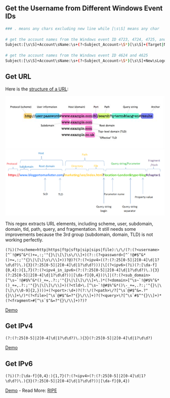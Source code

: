 ## Get the Username from Different Windows Event IDs
```bash
### . means any chars excluding new line while [\s\S] means any char

# get the account names from the Windows event ID 4723, 4724, 4725, and 4726
Subject:[\s\S]+Account\sName:\s+(?<Subject_Account>\S*)[\s\S]+(Target|New)\sAccount:[\s\S]+Account\sName:\s+(?<Target_Account>\S*)\s+Account\sDomain:

# get the account names from the Windows event ID 4624 and 4625
Subject:[\s\S]+Account\sName:\s+(?<Subject_Account>\S*)[\s\S]+New\sLogon:[\s\S]+Account\sName:\s+(?<Target_Account>\S*)\s+Account\sDomain:
```

## Get URL
Here is the [structure of a URL](https://en.wikipedia.org/wiki/URL):

![URL Structure](img/url-structure.jpg)
![URL Structure](img/url-structure.png)

This regex extracts URL elements, including scheme, user, subdomain, domain, tld, path, query, and fragmentation. It still needs some improvements because the 3rd group (subdomain, domain, TLD) is not working perfectly.
```regex
(?i)(?<scheme>http|https|ftp|sftp|sip|sips|file):\/\/(?:(?<username>[^`!@#$^&*()+=,:;'"{}\|\[\]\s\/\\]+)(?::(?<password>[^`!@#$^&*()+=,:;'"{}\|\[\]\s\/\\]+))?@)?(?:(?<ipv4>((?:(?:25[0-5]|2[0-4]\d|1?\d\d?)\.){3}(?:25[0-5]|2[0-4]\d|1?\d\d?)))|\[(?<ipv6>(?i)(?:[\da-f]{0,4}:){1,7}(?:(?<ipv4_in_ipv6>(?:(?:25[0-5]|2[0-4]\d|1?\d\d?)\.){3}(?:25[0-5]|2[0-4]\d|1?\d\d?))|[\da-f]{0,4}))\]|(?:(?<sub_domain>[^\s~`!@#$%^&*()_+=,.?:;'"{}\|\[\]\/\\]+\.)*(?<domain>[^\s~`!@#$%^&*()_+=,.?:;'"{}\|\[\]\/\\]+)(?<tld>\.[^\s~`!@#$%^&*()\-_+=,.?:;'"{}\|\[\]\/\\0-9]{2,})))+(?<port>:\d+)?(?:\/(?<path>\/?[^\s`@#$^&=.?"{}\\]+\/)*(?<file>[^\s`@#$^&=?"{}\/\\]+)?(?<query>\?[^\s`#$^"{}\\]+)*(?<fragment>#[^\s`$^&=?"{}\/\\]+)?)?
```
[Demo](https://regex101.com/r/R2d1aA/2)

## Get IPv4
```regex
(?:(?:25[0-5]|2[0-4]\d|1?\d\d?)\.){3}(?:25[0-5]|2[0-4]\d|1?\d\d?)
```
[Demo](https://regex101.com/r/BZ1ulJ/2)

## Get IPv6
```regex
(?i)(?:[\da-f]{0,4}:){1,7}(?:(?<ipv4>(?:(?:25[0-5]|2[0-4]\d|1?\d\d?)\.){3}(?:25[0-5]|2[0-4]\d|1?\d\d?))|[\da-f]{0,4})
```
[Demo](https://regex101.com/r/uwPxJf/1) - Read More: [RIPE](https://www.ripe.net/participate/member-support/lir-basics/ipv6_reference_card.pdf)
